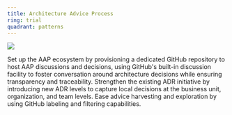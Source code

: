 ```yaml
---
title: Architecture Advice Process
ring: trial
quadrant: patterns
---
```


[![](https://img.shields.io/badge/blog%20post-0c7cba?logo=gitbook&logoColor=000&style=flat)](https://archicionado.com/p/architecture-advice-process/)

Set up the AAP ecosystem by provisioning a dedicated GitHub repository to host AAP discussions and decisions, using GitHub's built-in discussion facility to foster conversation around architecture decisions while ensuring transparency and traceability. Strengthen the existing ADR initiative by introducing new ADR levels to capture local decisions at the business unit, organization, and team levels. Ease advice harvesting and exploration by using GitHub labeling and filtering capabilities. 